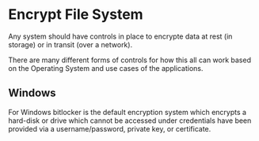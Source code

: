 # Encrypt File System

Any system should have controls in place to encrypte data at rest (in storage) or in transit (over a network). 

There are many different forms of controls for how this all can work based on the Operating System and use cases of the applications.

## Windows

For Windows bitlocker is the default encryption system which encrypts a hard-disk or drive which cannot be accessed under credentials have been provided via a username/password, private key, or certificate.